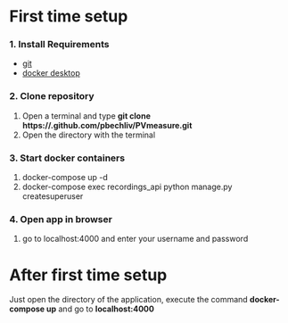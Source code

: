 # First time setup

### 1. Install Requirements
  * [git](https://git-scm.com/downloads)
  * [docker desktop](https://www.docker.com/get-started)

### 2. Clone repository
  1. Open a terminal and type <b>git clone https://.github.com/pbechliv/PVmeasure.git</b>
  2. Open the directory with the terminal

### 3. Start docker containers
  1. docker-compose up -d
  2. docker-compose exec recordings_api python manage.py createsuperuser

### 4. Open app in browser
  1. go to localhost:4000 and enter your username and password

# After first time setup
Just open the directory of the application,
execute the command <b>docker-compose up</b> and go to <b>localhost:4000</b>
